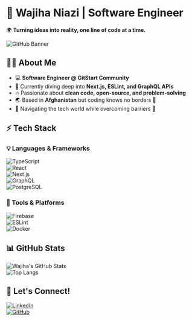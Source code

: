 # 🚀 Wajiha Niazi | Software Engineer  
🌍 **Turning ideas into reality, one line of code at a time.**  

![GitHub Banner](https://source.unsplash.com/1600x400/?technology,coding)  

## 👩‍💻 About Me  
- 💻 **Software Engineer @ GitStart Community**  
- 🌱 Currently diving deep into **Next.js, ESLint, and GraphQL APIs**  
- 🔥 Passionate about **clean code, open-source, and problem-solving**  
- 🌏 Based in **Afghanistan** but coding knows no borders 🚀  
- 💪 Navigating the tech world while overcoming barriers 💙  

## ⚡ Tech Stack  
### 💡 Languages & Frameworks  
![TypeScript](https://img.shields.io/badge/TypeScript-3178C6?style=for-the-badge&logo=typescript&logoColor=white)  
![React](https://img.shields.io/badge/React-61DAFB?style=for-the-badge&logo=react&logoColor=black)  
![Next.js](https://img.shields.io/badge/Next.js-000000?style=for-the-badge&logo=next.js&logoColor=white)  
![GraphQL](https://img.shields.io/badge/GraphQL-E10098?style=for-the-badge&logo=graphql&logoColor=white)  
![PostgreSQL](https://img.shields.io/badge/PostgreSQL-336791?style=for-the-badge&logo=postgresql&logoColor=white)  

### 🔧 Tools & Platforms  
![Firebase](https://img.shields.io/badge/Firebase-FFCA28?style=for-the-badge&logo=firebase&logoColor=black)  
![ESLint](https://img.shields.io/badge/ESLint-4B32C3?style=for-the-badge&logo=eslint&logoColor=white)  
![Docker](https://img.shields.io/badge/Docker-2496ED?style=for-the-badge&logo=docker&logoColor=white)  

## 📊 GitHub Stats  
![Wajiha's GitHub Stats](https://github-readme-stats.vercel.app/api?username=Wajiha-Niazi&show_icons=true&theme=radical)  
![Top Langs](https://github-readme-stats.vercel.app/api/top-langs/?username=Wajiha-Niazi&layout=compact&theme=radical)  

## 🌟 Let's Connect!  
[![LinkedIn](https://img.shields.io/badge/LinkedIn-0A66C2?style=for-the-badge&logo=linkedin&logoColor=white)](https://linkedin.com/in/WajihaNiazi)  
[![GitHub](https://img.shields.io/badge/GitHub-181717?style=for-the-badge&logo=github&logoColor=white)](https://github.com/Wajiha-Niazi)  
